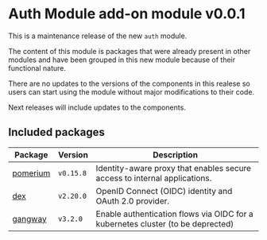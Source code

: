 # Auth Module add-on module v0.0.1

This is a maintenance release of the new `auth` module.

The content of this module is packages that were already present in other modules and have been grouped in this new module because of their functional nature.

There are no updates to the versions of the components in this realese so users can start using the module without major modifications to their code.

Next releases will include updates to the components.

## Included packages

| Package                      | Version   | Description                                                                     |
| ---------------------------- | --------- | ------------------------------------------------------------------------------- |
| [pomerium](katalog/pomerium) | `v0.15.8` | Identity-aware proxy that enables secure access to internal applications.       |
| [dex](katalog/dex)           | `v2.20.0` | OpenID Connect (OIDC) identity and OAuth 2.0 provider.                          |
| [gangway](katalog/gangway)   | `v3.2.0`  | Enable authentication flows via OIDC for a kubernetes cluster (to be deprected) |
